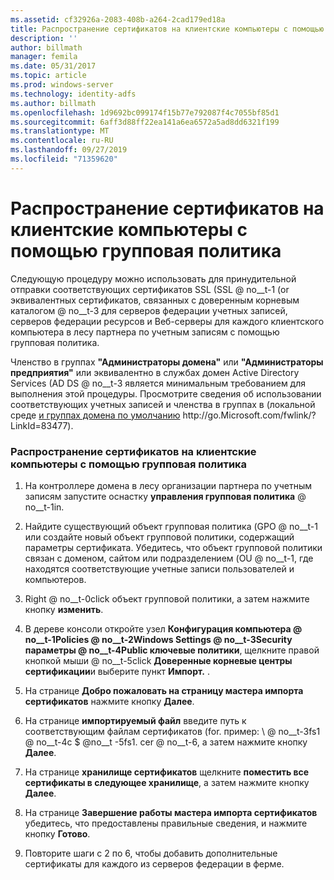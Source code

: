 ```yaml
---
ms.assetid: cf32926a-2083-408b-a264-2cad179ed18a
title: Распространение сертификатов на клиентские компьютеры с помощью групповая политика
description: ''
author: billmath
manager: femila
ms.date: 05/31/2017
ms.topic: article
ms.prod: windows-server
ms.technology: identity-adfs
ms.author: billmath
ms.openlocfilehash: 1d9692bc099174f15b77e792087f4c7055bf85d1
ms.sourcegitcommit: 6aff3d88ff22ea141a6ea6572a5ad8dd6321f199
ms.translationtype: MT
ms.contentlocale: ru-RU
ms.lasthandoff: 09/27/2019
ms.locfileid: "71359620"
---
```

# <a name="distribute-certificates-to-client-computers-by-using-group-policy"></a>Распространение сертификатов на клиентские компьютеры с помощью групповая политика


Следующую процедуру можно использовать для принудительной отправки соответствующих сертификатов SSL \(SSL @ no__t-1 \(or эквивалентных сертификатов, связанных с доверенным корневым каталогом @ no__t-3 для серверов федерации учетных записей, серверов федерации ресурсов и Веб-серверы для каждого клиентского компьютера в лесу партнера по учетным записям с помощью групповая политика.  
  
Членство в группах **"Администраторы домена"** или **"Администраторы предприятия"** или эквивалентно в службах домен Active Directory Services \(AD DS @ no__t-3 является минимальным требованием для выполнения этой процедуры.  Просмотрите сведения об использовании соответствующих учетных записей и членства в группах в \(локальной среде [и группах домена по умолчанию](https://go.microsoft.com/fwlink/?LinkId=83477) http:\/\/go.Microsoft.com\/fwlink\/? LinkId\=83477\).   
  
### <a name="to-distribute-certificates-to-client-computers-by-using-group-policy"></a>Распространение сертификатов на клиентские компьютеры с помощью групповая политика  
  
1.  На контроллере домена в лесу организации партнера по учетным записям запустите оснастку **управления групповая политика** @ no__t-1in.  
  
2.  Найдите существующий объект групповая политика \(GPO @ no__t-1 или создайте новый объект групповой политики, содержащий параметры сертификата. Убедитесь, что объект групповой политики связан с доменом, сайтом или подразделением \(OU @ no__t-1, где находятся соответствующие учетные записи пользователей и компьютеров.  
  
3.  Right @ no__t-0click объект групповой политики, а затем нажмите кнопку **изменить**.  
  
4.  В дереве консоли откройте узел **Конфигурация компьютера @ no__t-1Policies @ no__t-2Windows Settings @ no__t-3Security параметры @ no__t-4Public ключевые политики**, щелкните правой кнопкой мыши @ no__t-5click **Доверенные корневые центры сертификации**и выберите пункт **Импорт.** .  
  
5.  На странице **Добро пожаловать на страницу мастера импорта сертификатов** нажмите кнопку **Далее**.  
  
6.  На странице **импортируемый файл** введите путь к соответствующим файлам сертификатов \(for. пример: \\ @ no__t-3fs1 @ no__t-4c $ @no__t -5fs1. cer @ no__t-6, а затем нажмите кнопку **Далее**.  
  
7.  На странице **хранилище сертификатов** щелкните **поместить все сертификаты в следующее хранилище**, а затем нажмите кнопку **Далее**.  
  
8.  На странице **Завершение работы мастера импорта сертификатов** убедитесь, что предоставлены правильные сведения, и нажмите кнопку **Готово**.  
  
9. Повторите шаги с 2 по 6, чтобы добавить дополнительные сертификаты для каждого из серверов федерации в ферме.  
